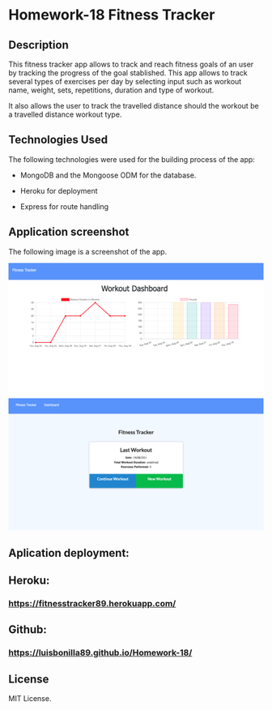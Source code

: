 # Homework-18 Fitness Tracker

## Description

This fitness tracker app allows to track and reach fitness goals of an user by tracking the progress of the goal stablished. This app allows to track several types of exercises per day by selecting input such as workout name, weight, sets, repetitions, duration and type of workout.

It also allows the user to track the travelled distance should the workout be a travelled distance workout type.

## Technologies Used

The following technologies were used for the building process of the app:

- MongoDB and the Mongoose ODM for the database.

- Heroku for deployment

- Express for route handling

## Application screenshot

The following image is a screenshot of the app.

![App screenshot](./public/images/image1.png)
![App screenshot](./public/images/image2.png)

## Aplication deployment:

## Heroku:

### https://fitnesstracker89.herokuapp.com/

## Github:

### https://luisbonilla89.github.io/Homework-18/

## License

MIT License.
